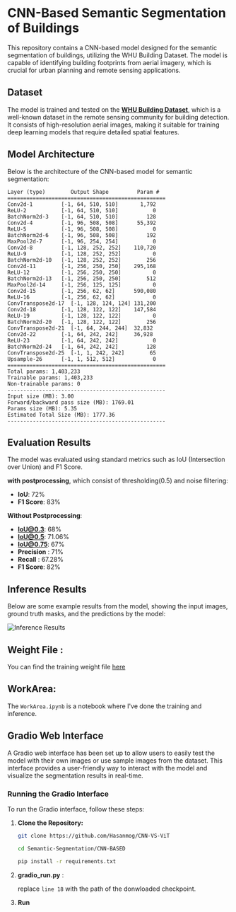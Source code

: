 # CNN-Based Semantic Segmentation of Buildings

This repository contains a CNN-based model designed for the semantic segmentation of buildings, utilizing the WHU Building Dataset. The model is capable of identifying building footprints from aerial imagery, which is crucial for urban planning and remote sensing applications.

## Dataset

The model is trained and tested on the [**WHU Building Dataset**](http://gpcv.whu.edu.cn/data/building_dataset.html), which is a well-known dataset in the remote sensing community for building detection. It consists of high-resolution aerial images, making it suitable for training deep learning models that require detailed spatial features.

## Model Architecture

Below is the architecture of the CNN-based model for semantic segmentation:

```plaintext
Layer (type)        Output Shape         Param #
==================================================
Conv2d-1         [-1, 64, 510, 510]       1,792
ReLU-2           [-1, 64, 510, 510]           0
BatchNorm2d-3    [-1, 64, 510, 510]         128
Conv2d-4         [-1, 96, 508, 508]      55,392
ReLU-5           [-1, 96, 508, 508]           0
BatchNorm2d-6    [-1, 96, 508, 508]         192
MaxPool2d-7      [-1, 96, 254, 254]           0
Conv2d-8         [-1, 128, 252, 252]    110,720
ReLU-9           [-1, 128, 252, 252]          0
BatchNorm2d-10   [-1, 128, 252, 252]        256
Conv2d-11        [-1, 256, 250, 250]    295,168
ReLU-12          [-1, 256, 250, 250]          0
BatchNorm2d-13   [-1, 256, 250, 250]        512
MaxPool2d-14     [-1, 256, 125, 125]          0
Conv2d-15        [-1, 256, 62, 62]      590,080
ReLU-16          [-1, 256, 62, 62]            0
ConvTranspose2d-17  [-1, 128, 124, 124] 131,200
Conv2d-18        [-1, 128, 122, 122]    147,584
ReLU-19          [-1, 128, 122, 122]          0
BatchNorm2d-20   [-1, 128, 122, 122]        256
ConvTranspose2d-21  [-1, 64, 244, 244]  32,832
Conv2d-22        [-1, 64, 242, 242]     36,928
ReLU-23          [-1, 64, 242, 242]           0
BatchNorm2d-24   [-1, 64, 242, 242]         128
ConvTranspose2d-25  [-1, 1, 242, 242]        65
Upsample-26      [-1, 1, 512, 512]            0
==================================================
Total params: 1,403,233
Trainable params: 1,403,233
Non-trainable params: 0
--------------------------------------------------
Input size (MB): 3.00
Forward/backward pass size (MB): 1769.01
Params size (MB): 5.35
Estimated Total Size (MB): 1777.36
--------------------------------------------------
```

## Evaluation Results

The model was evaluated using standard metrics such as IoU (Intersection over Union) and F1 Score. 

**with postprocessing**, which consist of thresholding(0.5) and noise filtering:
- **IoU**: 72%
- **F1 Score**: 83%

**Without Postprocessing**:
- **IoU@0.3**: 68%
- **IoU@0.5**: 71.06%
- **IoU@0.75**: 67%
- **Precision** : 71%
- **Recall** : 67.28%
- **F1 Score**: 82%

## Inference Results

Below are some example results from the model, showing the input images, ground truth masks, and the predictions by the model:

![Inference Results](.asset/output.png)

## Weight File :
You can find the training weight file [here](https://drive.google.com/file/d/1i7zgGVAvLdjQe93rtwE9O11Q6wWrWJ3O/view?usp=sharing)

## WorkArea:
The `WorkArea.ipynb` is a notebook where I've done the training and inference.
## Gradio Web Interface

A Gradio web interface has been set up to allow users to easily test the model with their own images or use sample images from the dataset. This interface provides a user-friendly way to interact with the model and visualize the segmentation results in real-time.

### Running the Gradio Interface

To run the Gradio interface, follow these steps:

1. **Clone the Repository:**

   ```bash
   git clone https://github.com/Hasanmog/CNN-VS-ViT

   cd Semantic-Segmentation/CNN-BASED

   pip install -r requirements.txt

2. **gradio_run.py** :
     
     replace `line 18` with the path of the donwloaded checkpoint.

3. **Run**
